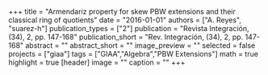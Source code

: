 +++
title = "Armendariz property for skew PBW extensions and their classical ring of quotients"
date = "2016-01-01"
authors = ["A. Reyes", "suarez-h"]
publication_types = ["2"]
publication = "Revista Integración, (34), 2, pp. 147-168"
publication_short = "Rev. Integración, (34), 2, pp. 147-168"
abstract = ""
abstract_short = ""
image_preview = ""
selected = false
projects = ["giaa"]
tags = ["GIAA","Algebra","PBW Extensions"]
math = true
highlight = true
[header]
image = ""
caption = ""
+++
